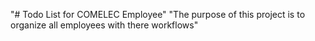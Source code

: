 "# Todo List for COMELEC Employee" 
"The purpose of this project is to organize all employees with there workflows" 
